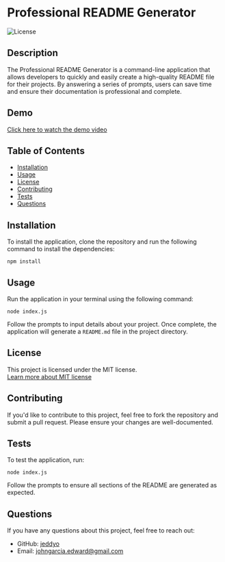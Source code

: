 
# Professional README Generator

![License](https://img.shields.io/badge/License-MIT-blue.svg)

## Description
The Professional README Generator is a command-line application that allows developers to quickly and easily create a high-quality README file for their projects. By answering a series of prompts, users can save time and ensure their documentation is professional and complete.

## Demo
[Click here to watch the demo video](https://drive.google.com/file/d/1UsF2UeIvebJM7Me1BBot9qzakjny6CXU/view?usp=drive_link)

## Table of Contents
- [Installation](#installation)
- [Usage](#usage)
- [License](#license)
- [Contributing](#contributing)
- [Tests](#tests)
- [Questions](#questions)

## Installation
To install the application, clone the repository and run the following command to install the dependencies:
```
npm install
```

## Usage
Run the application in your terminal using the following command:
```
node index.js
```
Follow the prompts to input details about your project. Once complete, the application will generate a `README.md` file in the project directory.

## License
This project is licensed under the MIT license.  
[Learn more about MIT license](https://choosealicense.com/licenses/mit/)

## Contributing
If you'd like to contribute to this project, feel free to fork the repository and submit a pull request. Please ensure your changes are well-documented.

## Tests
To test the application, run:
```
node index.js
```
Follow the prompts to ensure all sections of the README are generated as expected.

## Questions
If you have any questions about this project, feel free to reach out:
- GitHub: [jeddyo](https://github.com/jeddyo)
- Email: [johngarcia.edward@gmail.com](mailto:johngarcia.edward@gmail.com)
